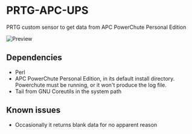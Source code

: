 # PRTG-APC-UPS
PRTG custom sensor to get data from APC PowerChute Personal Edition

![Preview](https://raw.github.com/homura/PRTG-APC-UPS/master/sensor.png)

## Dependencies
* Perl
* APC PowerChute Personal Edition, in its default install directory.  Powerchute must be running, or it won't produce the log file.
* Tail from GNU Coreutils in the system path

## Known issues
* Occasionally it returns blank data for no apparent reason